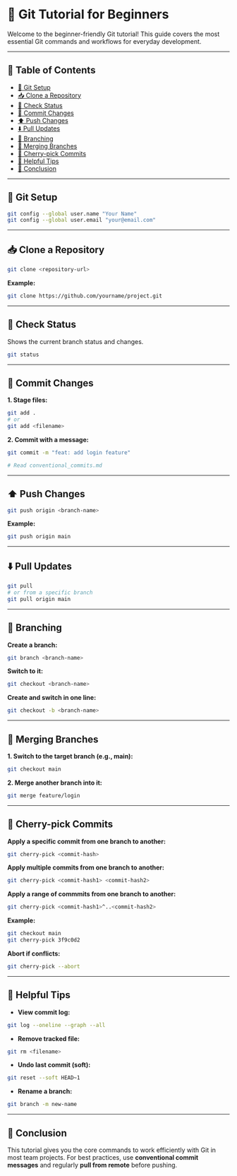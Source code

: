 # 🧠 Git Tutorial for Beginners <!-- omit in toc -->

Welcome to the beginner-friendly Git tutorial! This guide covers the most essential Git commands and workflows for everyday development.

---

## 📁 Table of Contents <!-- omit in toc -->

- [🔧 Git Setup](#-git-setup)
- [📥 Clone a Repository](#-clone-a-repository)
- [📄 Check Status](#-check-status)
- [📝 Commit Changes](#-commit-changes)
- [⬆️ Push Changes](#️-push-changes)
- [⬇️ Pull Updates](#️-pull-updates)
- [🌱 Branching](#-branching)
- [🔀 Merging Branches](#-merging-branches)
- [🍒 Cherry-pick Commits](#-cherry-pick-commits)
- [📌 Helpful Tips](#-helpful-tips)
- [🏁 Conclusion](#-conclusion)

---

## 🔧 Git Setup

```bash
git config --global user.name "Your Name"
git config --global user.email "your@email.com"
```

---

## 📥 Clone a Repository

```bash
git clone <repository-url>
```

**Example:**

```bash
git clone https://github.com/yourname/project.git
```

---

## 📄 Check Status

Shows the current branch status and changes.

```bash
git status
```

---

## 📝 Commit Changes

**1. Stage files:**

```bash
git add .
# or
git add <filename>
```

**2. Commit with a message:**

```bash
git commit -m "feat: add login feature"

# Read conventional_commits.md
```

---

## ⬆️ Push Changes

```bash
git push origin <branch-name>
```

**Example:**

```bash
git push origin main
```

---

## ⬇️ Pull Updates

```bash
git pull
# or from a specific branch
git pull origin main
```

---

## 🌱 Branching

**Create a branch:**

```bash
git branch <branch-name>
```

**Switch to it:**

```bash
git checkout <branch-name>
```

**Create and switch in one line:**

```bash
git checkout -b <branch-name>
```

---

## 🔀 Merging Branches

**1. Switch to the target branch (e.g., main):**

```bash
git checkout main
```

**2. Merge another branch into it:**

```bash
git merge feature/login
```

---

## 🍒 Cherry-pick Commits

**Apply a specific commit from one branch to another:**

```bash
git cherry-pick <commit-hash>
```

**Apply multiple commits from one branch to another:**

```bash
git cherry-pick <commit-hash1> <commit-hash2>
```

**Apply a range of commmits from one branch to another:**

```bash
git cherry-pick <commit-hash1>^..<commit-hash2>
```

**Example:**

```bash
git checkout main
git cherry-pick 3f9c0d2
```

**Abort if conflicts:**

```bash
git cherry-pick --abort
```

---

## 📌 Helpful Tips

- **View commit log:**

```bash
git log --oneline --graph --all
```

- **Remove tracked file:**

```bash
git rm <filename>
```

- **Undo last commit (soft):**

```bash
git reset --soft HEAD~1
```

- **Rename a branch:**

```bash
git branch -m new-name
```

---

## 🏁 Conclusion
This tutorial gives you the core commands to work efficiently with Git in most team projects. For best practices, use **conventional commit messages** and regularly **pull from remote** before pushing.